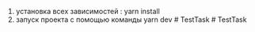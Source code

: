 1. установка всех зависимостей : yarn install
2. запуск проекта с помощью команды yarn dev
#   T e s t T a s k  
 #   T e s t T a s k  
 